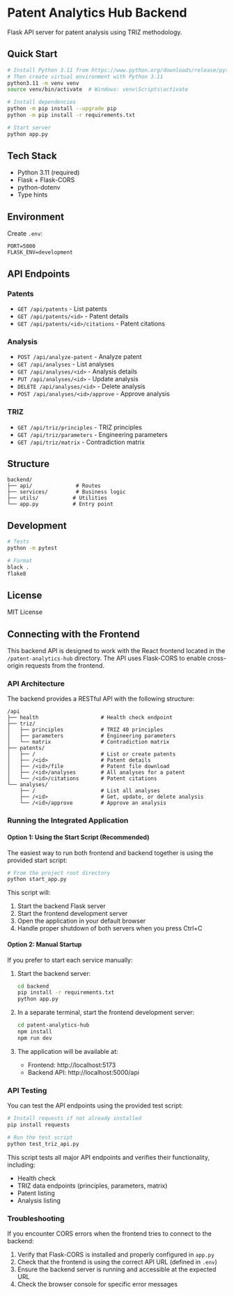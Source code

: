 # Patent Analytics Hub Backend

Flask API server for patent analysis using TRIZ methodology.

## Quick Start

```sh
# Install Python 3.11 from https://www.python.org/downloads/release/python-3116/
# Then create virtual environment with Python 3.11
python3.11 -m venv venv
source venv/bin/activate  # Windows: venv\Scripts\activate

# Install dependencies
python -m pip install --upgrade pip
python -m pip install -r requirements.txt

# Start server
python app.py
```

## Tech Stack

- Python 3.11 (required)
- Flask + Flask-CORS
- python-dotenv
- Type hints

## Environment

Create `.env`:
```env
PORT=5000
FLASK_ENV=development
```

## API Endpoints

### Patents
- `GET /api/patents` - List patents
- `GET /api/patents/<id>` - Patent details
- `GET /api/patents/<id>/citations` - Patent citations

### Analysis
- `POST /api/analyze-patent` - Analyze patent
- `GET /api/analyses` - List analyses
- `GET /api/analyses/<id>` - Analysis details
- `PUT /api/analyses/<id>` - Update analysis
- `DELETE /api/analyses/<id>` - Delete analysis
- `POST /api/analyses/<id>/approve` - Approve analysis

### TRIZ
- `GET /api/triz/principles` - TRIZ principles
- `GET /api/triz/parameters` - Engineering parameters
- `GET /api/triz/matrix` - Contradiction matrix

## Structure

```
backend/
├── api/              # Routes
├── services/         # Business logic
├── utils/           # Utilities
└── app.py           # Entry point
```

## Development

```sh
# Tests
python -m pytest

# Format
black .
flake8
```

## License

MIT License

## Connecting with the Frontend

This backend API is designed to work with the React frontend located in the `/patent-analytics-hub` directory. The API uses Flask-CORS to enable cross-origin requests from the frontend.

### API Architecture

The backend provides a RESTful API with the following structure:

```
/api
├── health                    # Health check endpoint
├── triz/
│   ├── principles            # TRIZ 40 principles
│   ├── parameters            # Engineering parameters
│   └── matrix                # Contradiction matrix
├── patents/
│   ├── /                     # List or create patents
│   ├── /<id>                 # Patent details
│   ├── /<id>/file            # Patent file download
│   ├── /<id>/analyses        # All analyses for a patent
│   └── /<id>/citations       # Patent citations
└── analyses/
    ├── /                     # List all analyses
    ├── /<id>                 # Get, update, or delete analysis
    └── /<id>/approve         # Approve an analysis
```

### Running the Integrated Application

#### Option 1: Using the Start Script (Recommended)

The easiest way to run both frontend and backend together is using the provided start script:

```bash
# From the project root directory
python start_app.py
```

This script will:
1. Start the backend Flask server
2. Start the frontend development server
3. Open the application in your default browser
4. Handle proper shutdown of both servers when you press Ctrl+C

#### Option 2: Manual Startup

If you prefer to start each service manually:

1. Start the backend server:
   ```bash
   cd backend
   pip install -r requirements.txt
   python app.py
   ```

2. In a separate terminal, start the frontend development server:
   ```bash
   cd patent-analytics-hub
   npm install
   npm run dev
   ```

3. The application will be available at:
   - Frontend: http://localhost:5173
   - Backend API: http://localhost:5000/api

### API Testing

You can test the API endpoints using the provided test script:

```bash
# Install requests if not already installed
pip install requests

# Run the test script
python test_triz_api.py
```

This script tests all major API endpoints and verifies their functionality, including:
- Health check
- TRIZ data endpoints (principles, parameters, matrix)
- Patent listing
- Analysis listing

### Troubleshooting

If you encounter CORS errors when the frontend tries to connect to the backend:

1. Verify that Flask-CORS is installed and properly configured in `app.py`
2. Check that the frontend is using the correct API URL (defined in `.env`)
3. Ensure the backend server is running and accessible at the expected URL
4. Check the browser console for specific error messages 
